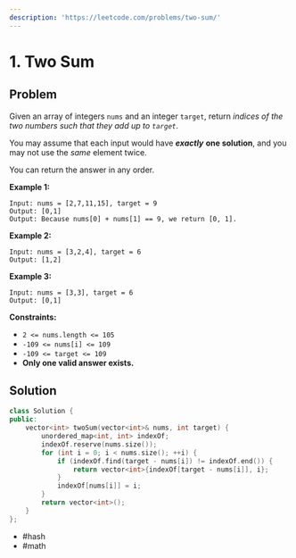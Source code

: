 ```yaml
---
description: 'https://leetcode.com/problems/two-sum/'
---
```


# 1. Two Sum

## Problem

Given an array of integers `nums` and an integer `target`, return _indices of the two numbers such that they add up to `target`_.

You may assume that each input would have _**exactly**_ **one solution**, and you may not use the _same_ element twice.

You can return the answer in any order.

**Example 1:**

```text
Input: nums = [2,7,11,15], target = 9
Output: [0,1]
Output: Because nums[0] + nums[1] == 9, we return [0, 1].
```

**Example 2:**

```text
Input: nums = [3,2,4], target = 6
Output: [1,2]
```

**Example 3:**

```text
Input: nums = [3,3], target = 6
Output: [0,1]
```

**Constraints:**

* `2 <= nums.length <= 105`
* `-109 <= nums[i] <= 109`
* `-109 <= target <= 109`
* **Only one valid answer exists.**

## Solution

```cpp
class Solution {
public:
    vector<int> twoSum(vector<int>& nums, int target) {
        unordered_map<int, int> indexOf;
        indexOf.reserve(nums.size());
        for (int i = 0; i < nums.size(); ++i) {
            if (indexOf.find(target - nums[i]) != indexOf.end()) {
                return vector<int>{indexOf[target - nums[i]], i};
            }
            indexOf[nums[i]] = i;
        }
        return vector<int>();
    }
};
```

* \#hash
* \#math

